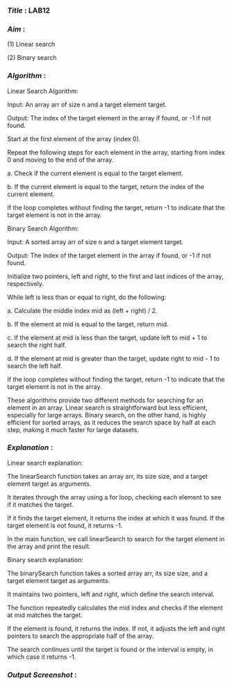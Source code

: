 ### ***Title*** : LAB12
### ***Aim*** :

(1) Linear search

(2) Binary search

### ***Algorithm*** :

Linear Search Algorithm:

Input: An array arr of size n and a target element target.

Output: The index of the target element in the array if found, or -1 if not found.

Start at the first element of the array (index 0).

Repeat the following steps for each element in the array, starting from index 0 and moving to the end of the array.

a. Check if the current element is equal to the target element.

b. If the current element is equal to the target, return the index of the current element.

If the loop completes without finding the target, return -1 to indicate that the target element is not in the array.

Binary Search Algorithm:

Input: A sorted array arr of size n and a target element target.

Output: The index of the target element in the array if found, or -1 if not found.

Initialize two pointers, left and right, to the first and last indices of the array, respectively.

While left is less than or equal to right, do the following:

a. Calculate the middle index mid as (left + right) / 2.

b. If the element at mid is equal to the target, return mid.

c. If the element at mid is less than the target, update left to mid + 1 to search the right half.

d. If the element at mid is greater than the target, update right to mid - 1 to search the left half.

If the loop completes without finding the target, return -1 to indicate that the target element is not in the array.

These algorithms provide two different methods for searching for an element in an array. Linear search is straightforward but less efficient, especially for large arrays. Binary search, on the other hand, is highly efficient for sorted arrays, as it reduces the search space by half at each step, making it much faster for large datasets.

### ***Explanation*** :

Linear search explanation:

The linearSearch function takes an array arr, its size size, and a target element target as arguments.

It iterates through the array using a for loop, checking each element to see if it matches the target.

If it finds the target element, it returns the index at which it was found. If the target element is not found, it returns -1.

In the main function, we call linearSearch to search for the target element in the array and print the result.

Binary search explanation:

The binarySearch function takes a sorted array arr, its size size, and a target element target as arguments.

It maintains two pointers, left and right, which define the search interval.

The function repeatedly calculates the mid index and checks if the element at mid matches the target.

If the element is found, it returns the index. If not, it adjusts the left and right pointers to search the appropriate half of the array.

The search continues until the target is found or the interval is empty, in which case it returns -1.

### ***Output Screenshot*** :
